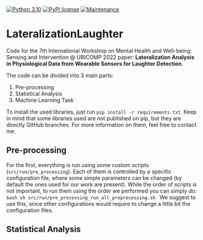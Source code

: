 [![Python 3.10](https://img.shields.io/badge/python-3.10-blue.svg)](https://www.python.org/downloads/release/python-3100/)
[![PyPI license](https://img.shields.io/pypi/l/ansicolortags.svg)](https://github.com/LeonardoAlchieri/LateralizationLaughter/blob/main/LICENSE)
[![Maintenance](https://img.shields.io/badge/Maintained%3F-yes-green.svg)](https://github.com/LeonardoAlchieri/LateralizationLaughter/graphs/commit-activity)

# LateralizationLaughter

Code for the 7th International Workshop on Mental Health and Well-being: Sensing and Intervention @ UBICOMP 2022 paper: **Lateralization Analysis in Physiological Data from Wearable Sensors for Laughter Detection**.

The code can be divided into 3 main parts:
1. Pre-processing
2. Statistical Analysis
3. Machine Learning Task

To install the used libraries, just run `pip install -r requirements.txt`. Keep in mind that some libraries used are not published on pip, but they are directly GitHub branches. For more information on them, feel free to contact me.

## Pre-processing

For the first, everything is run using some custom scripts (`src/run/pre_processing`). Each of them is controlled by a specific configuration file, where some simple parameters can be changed (by default the ones used for our work are present).
While the order of scripts is not important, to run them using the order we performed you can simply do:
    ```bash
        sh src/run/pre_processing_run_all_preprocessing.sh
    ```
We suggest to use this, since other configurations would require to change a little bit the configuration files.

## Statistical Analysis



